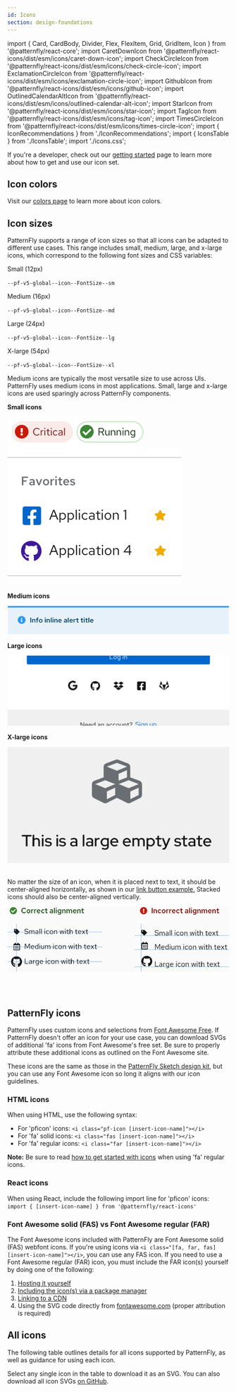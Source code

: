```yaml
---
id: Icons
section: design-foundations
---
```

import { Card, CardBody, Divider, Flex, FlexItem, Grid, GridItem, Icon } from '@patternfly/react-core';
import CaretDownIcon from '@patternfly/react-icons/dist/esm/icons/caret-down-icon';
import CheckCircleIcon from '@patternfly/react-icons/dist/esm/icons/check-circle-icon';
import ExclamationCircleIcon from '@patternfly/react-icons/dist/esm/icons/exclamation-circle-icon';
import GithubIcon from '@patternfly/react-icons/dist/esm/icons/github-icon';
import OutlinedCalendarAltIcon from '@patternfly/react-icons/dist/esm/icons/outlined-calendar-alt-icon';
import StarIcon from '@patternfly/react-icons/dist/esm/icons/star-icon';
import TagIcon from '@patternfly/react-icons/dist/esm/icons/tag-icon';
import TimesCircleIcon from '@patternfly/react-icons/dist/esm/icons/times-circle-icon';
import { IconRecommendations } from './IconRecommendations';
import { IconsTable } from './IconsTable';
import './icons.css';

If you're a developer, check out our [getting started](/get-started/develop#using-styles) page to learn more about how to get and use our icon set.

## Icon colors
Visit our [colors page](/design-foundations/colors) to learn more about icon colors.

## Icon sizes
<Grid gutter="md">
  <GridItem xl={6} lg={12} className="ws-icons-gridtext">
    <p>
      PatternFly supports a range of icon sizes so that all icons can be adapted to different use cases. This range includes small, medium, large, and x-large icons, which correspond to the following font sizes and CSS variables:
    </p>
    <Flex className="ws-icon-sizes ws-icon-sizes-sm" alignItems={{ default: 'alignItemsFlexStart' }}>
      <FlexItem className="ws-icon-size">
      <Icon size ="sm">
        <CheckCircleIcon />
      </Icon>
      </FlexItem>
      <FlexItem>
        <p>Small (12px)</p>
        <code className="ws-code ws-icon-code">--pf-v5-global--icon--FontSize--sm</code>
      </FlexItem>
    </Flex>
    <Flex className="ws-icon-sizes ws-icon-sizes-md" alignItems={{ default: 'alignItemsFlexStart' }}>
      <FlexItem className="ws-icon-size">
      <Icon size="md">
        <CheckCircleIcon />
      </Icon>  
      </FlexItem>
      <FlexItem>
        <p>Medium (16px)</p>
        <code className="ws-code ws-icon-code">--pf-v5-global--icon--FontSize--md</code>
      </FlexItem>
    </Flex>
    <Flex className="ws-icon-sizes ws-icon-sizes-lg" alignItems={{ default: 'alignItemsFlexStart' }}>
      <FlexItem className="ws-icon-size">
      <Icon size="lg">
        <CheckCircleIcon/>
      </Icon>  
      </FlexItem>
      <FlexItem>
        <p>Large (24px)</p>
        <code className="ws-code ws-icon-code">--pf-v5-global--icon--FontSize--lg</code>
      </FlexItem>
    </Flex>
    <Flex className="ws-icon-sizes ws-icon-sizes-xl" alignItems={{ default: 'alignItemsFlexStart' }}>
      <FlexItem className="ws-icon-size">
      <Icon size="xl">
        <CheckCircleIcon/>
      </Icon>
      </FlexItem>
      <FlexItem>
        <p>X-large (54px)</p>
        <code className="ws-code ws-icon-code">--pf-v5-global--icon--FontSize--xl</code>
      </FlexItem>
    </Flex>
    <p>
      Medium icons are typically the most versatile size to use across UIs. PatternFly uses medium icons in most applications. Small, large and x-large icons are used sparingly across PatternFly components. 
    </p>
  </GridItem>
  <GridItem xl={5} xlOffset={7} lg={12} xlRowSpan={2} >
    <Card className="ws-icon-size-examples">
      <CardBody>
        <p><b>Small icons</b></p>
        <Flex alignItems={{ default: 'alignItemsFlexStart' }}>
          <FlexItem>
            <img src="./sm-icons-1.png" alt="Small icons" className="ws-sm-icons ws-sm-icons-1" />
          </FlexItem>
          <FlexItem grow={{ default: 'grow' }}>
            <img src="./sm-icons-2.png" alt="Small icons" className="ws-sm-icons ws-sm-icons-2" />
          </FlexItem>
        </Flex>
        <p><b>Medium icons</b></p>
        <img src="./md-icons.png" alt="Medium icons" className="ws-md-icons" />
        <p><b>Large icons</b></p>
        <img src="./lg-icons.png" alt="Large icons" className="ws-lg-icons" />
        <p><b>X-large icons</b></p>
        <img src="./xl-icons.png" alt="Extra large icons" className="ws-xl-icons" />
      </CardBody>
    </Card>
  </GridItem>
  <GridItem xl={6} lg={12} className="ws-icons-gridtext ws-icons-alignment-section">
  <br></br>

  No matter the size of an icon, when it is placed next to text, it should be center-aligned horizontally, as shown in our [link button example.](/components/button/design-guidelines#link-buttons) Stacked icons should also be center-aligned vertically.

  <div><img src="./icon_alignment.png" alt="Icon alignment" className="ws-icon-alignment" /></div>
  </GridItem>
</Grid>

<br></br>

## PatternFly icons
PatternFly uses custom icons and selections from <a href="https://fontawesome.com/icons?d=gallery&m=free">Font Awesome Free</a>. If PatternFly doesn't offer an icon for your use case, you can download SVGs of additional 'fa' icons from Font Awesome's free set. Be sure to properly attribute these additional icons as outlined on the Font Awesome site.

These icons are the same as those in the [PatternFly Sketch design kit](/get-started/design#whats-in-the-design-kit), but you can use any Font Awesome icon so long it aligns with our icon guidelines.

### HTML icons 
When using HTML, use the following syntax:

- For 'pficon' icons: `<i class="pf-icon [insert-icon-name]"></i>`<br />
- For 'fa' solid icons: `<i class="fas [insert-icon-name]"></i>`<br />
- For 'fa' regular icons: `<i class="far [insert-icon-name]"></i>`<br />

**Note:** Be sure to read [how to get started with icons](/get-started/develop#using-styles) when using 'fa' regular icons.

### React icons
When using React, include the following import line for 'pficon' icons: `import { [insert-icon-name] } from '@patternfly/react-icons'`

### Font Awesome solid (FAS) vs Font Awesome regular (FAR)
The Font Awesome icons included with PatternFly are Font Awesome solid (FAS) webfont icons. If you're using icons via `<i class="[fa, far, fas] [insert-icon-name]"></i>`, you can use any FAS icon. If you need to use a Font Awesome regular (FAR) icon, you must include the FAR icon(s) yourself by doing one of the following:

1. [Hosting it yourself](https://fontawesome.com/how-to-use/on-the-web/setup/hosting-font-awesome-yourself)
2. [Including the icon(s) via a package manager](https://fontawesome.com/how-to-use/on-the-web/setup/using-package-managers)
3. [Linking to a CDN](https://cdnjs.com/libraries/font-awesome)
4. Using the SVG code directly from [fontawesome.com](https://fontawesome.com) (proper attribution is required)


## All icons 

The following table outlines details for all icons supported by PatternFly, as well as guidance for using each icon.

Select any single icon in the table to download it as an SVG. You can also download all icon SVGs <a href="https://github.com/patternfly/patternfly-design/raw/master/resources/patternfly-icon-svgs/patternfly-icons.zip">on GitHub</a>.

<IconsTable />
